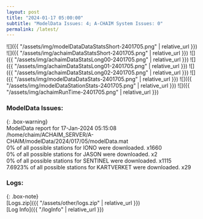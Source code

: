 ```yaml
---
layout: post
title: "2024-01-17 05:00:00"
subtitle: "ModelData Issues: 4; A-CHAIM System Issues: 0"
permalink: /latest/
---
```


![]({{ "/assets/img/modelDataDataStatsShort-2401705.png" | relative_url }})
![]({{ "/assets/img/achaimDataStatsShort-2401705.png" | relative_url }})
![]({{ "/assets/img/achaimDataStatsLong00-2401705.png" | relative_url }})
![]({{ "/assets/img/achaimDataStatsLong01-2401705.png" | relative_url }})
![]({{ "/assets/img/achaimDataStatsLong02-2401705.png" | relative_url }})
![]({{ "/assets/img/modelDataDataStats-2401705.png" | relative_url }})
![]({{ "/assets/img/modelDataStationStats-2401705.png" | relative_url }})
![]({{ "/assets/img/achaimRunTime-2401705.png" | relative_url }})


### ModelData Issues:  
  
{: .box-warning}  
 ModelData report for 17-Jan-2024 05:15:08   
 /home/chaim/ACHAIM_SERVER/A-CHAIM/modelData/2024/017/05/modelData.mat   
 0% of all possible stations for IONO were downloaded. x1660   
 0% of all possible stations for JASON were downloaded. x2   
 0% of all possible stations for SENTINEL were downloaded. x1115   
 7.6923% of all possible stations for KARTVERKET were downloaded. x29   
  


### Logs:  
  
{: .box-note}  
[Logs.zip]({{ "/assets/other/logs.zip" | relative_url }})  
[Log Info]({{ "/logInfo" | relative_url }})  
